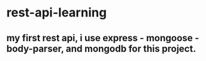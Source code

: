# rest-api-learning

## my first rest api, i use express - mongoose - body-parser, and mongodb for this project.
